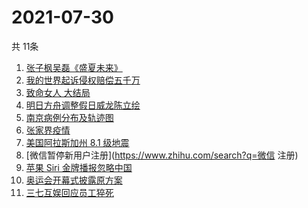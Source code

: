 # 2021-07-30
  共 11条

  <!-- BEGIN -->
  <!-- 最后更新时间:Fri Jul 30 2021 16:15:11 GMT+0000 (Coordinated Universal Time) -->
  1. [张子枫吴磊《盛夏未来》](https://www.zhihu.com/search?q=盛夏未来)
1. [我的世界起诉侵权赔偿五千万](https://www.zhihu.com/search?q=我的世界)
1. [致命女人 大结局](https://www.zhihu.com/search?q=致命女人)
1. [明日方舟调整假日威龙陈立绘](https://www.zhihu.com/search?q=明日方舟)
1. [南京病例分布及轨迹图](https://www.zhihu.com/search?q=南京疫情)
1. [张家界疫情](https://www.zhihu.com/search?q=张家界)
1. [美国阿拉斯加州 8.1 级地震](https://www.zhihu.com/search?q=美国地震)
1. [微信暂停新用户注册](https://www.zhihu.com/search?q=微信 注册)
1. [苹果 Siri 金牌播报忽略中国](https://www.zhihu.com/search?q=Siri)
1. [奥运会开幕式披露原方案](https://www.zhihu.com/search?q=任天堂)
1. [三七互娱回应员工猝死](https://www.zhihu.com/search?q=三七互娱)
  <!-- END -->
  